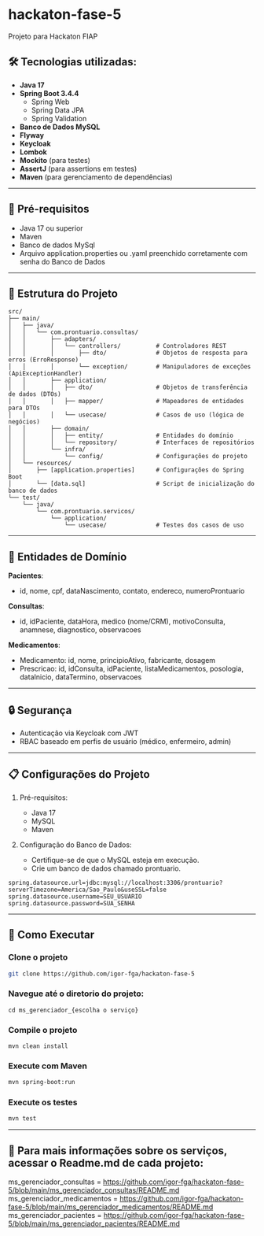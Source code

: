 # hackaton-fase-5
Projeto para Hackaton FIAP

## 🛠️ Tecnologias utilizadas:
- **Java 17**
- **Spring Boot 3.4.4**
  - Spring Web
  - Spring Data JPA
  - Spring Validation
- **Banco de Dados MySQL**
- **Flyway**
- **Keycloak**
- **Lombok**
- **Mockito** (para testes)
- **AssertJ** (para assertions em testes)
- **Maven** (para gerenciamento de dependências)

---

## 📌 Pré-requisitos
- Java 17 ou superior
- Maven
- Banco de dados MySql
- Arquivo application.properties ou .yaml preenchido corretamente com senha do Banco de Dados

---

## 📁 Estrutura do Projeto
```plaintext
src/
├── main/
│   ├── java/
│   │   └── com.prontuario.consultas/
│   │       ├── adapters/
│   │       │   └── controllers/          # Controladores REST
│   │       │       ├── dto/              # Objetos de resposta para erros (ErroResponse)
│   │       │       └── exception/        # Manipuladores de exceções (ApiExceptionHandler)
│   │       ├── application/
│   │       │   ├── dto/                  # Objetos de transferência de dados (DTOs)
│   │       │   ├── mapper/               # Mapeadores de entidades para DTOs
│   │       │   └── usecase/              # Casos de uso (lógica de negócios)
│   │       ├── domain/
│   │       │   ├── entity/               # Entidades do domínio
│   │       │   └── repository/           # Interfaces de repositórios
│   │       └── infra/
│   │           └── config/               # Configurações do projeto
│   └── resources/
│       ├── [application.properties]      # Configurações do Spring Boot
│       └── [data.sql]                    # Script de inicialização do banco de dados
└── test/
    └── java/
        └── com.prontuario.servicos/
            └── application/
                └── usecase/              # Testes dos casos de uso
```

---

## 🧩 Entidades de Domínio
**Pacientes**:
- id, nome, cpf, dataNascimento, contato, endereco, numeroProntuario

**Consultas**:
- id, idPaciente, dataHora, medico (nome/CRM), motivoConsulta, anamnese, diagnostico, observacoes

**Medicamentos**:
- Medicamento: id, nome, principioAtivo, fabricante, dosagem
- Prescricao: id, idConsulta, idPaciente, listaMedicamentos, posologia, dataInicio, dataTermino, observacoes

---

## 🔒 Segurança
- Autenticação via Keycloak com JWT
- RBAC baseado em perfis de usuário (médico, enfermeiro, admin)

---  

## 📋 Configurações do Projeto
1. Pré-requisitos:
   - Java 17
   - MySQL
   - Maven
    
2. Configuração do Banco de Dados:
    - Certifique-se de que o MySQL esteja em execução.
    - Crie um banco de dados chamado prontuario.

```plaintext
spring.datasource.url=jdbc:mysql://localhost:3306/prontuario?serverTimezone=America/Sao_Paulo&useSSL=false
spring.datasource.username=SEU_USUARIO
spring.datasource.password=SUA_SENHA
```

---

## 🧪 Como Executar
 
### Clone o projeto
```bash
git clone https://github.com/igor-fga/hackaton-fase-5
```

### Navegue até o diretorio do projeto:
```plaintext
cd ms_gerenciador_{escolha o serviço}
```
### Compile o projeto
```plaintext
mvn clean install
```
### Execute com Maven
```bash
mvn spring-boot:run
```

### Execute os testes
```bash
mvn test
```
---

## 📌 Para mais informações sobre os serviços, acessar o Readme.md de cada projeto:
ms_gerenciador_consultas = https://github.com/igor-fga/hackaton-fase-5/blob/main/ms_gerenciador_consultas/README.md  
ms_gerenciador_medicamentos = https://github.com/igor-fga/hackaton-fase-5/blob/main/ms_gerenciador_medicamentos/README.md
ms_gerenciador_pacientes = https://github.com/igor-fga/hackaton-fase-5/blob/main/ms_gerenciador_pacientes/README.md
